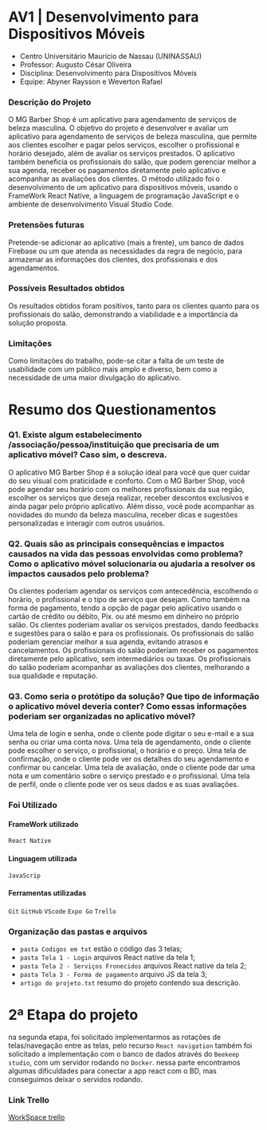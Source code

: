 # AV1 | Desenvolvimento para Dispositivos Móveis

- Centro Universitário Maurício de Nassau (UNINASSAU)
- Professor: Augusto César Oliveira
- Disciplina: Desenvolvimento para Dispositivos Móveis
- Equipe: Abyner Raysson e Weverton Rafael



### Descrição do Projeto

O MG Barber Shop é um aplicativo para agendamento de serviços de beleza masculina. O objetivo do projeto é desenvolver e avaliar um aplicativo para agendamento de serviços de beleza masculina, que permite aos clientes escolher e pagar pelos serviços, escolher o profissional e horário desejado, além de avaliar os serviços prestados. O aplicativo também beneficia os profissionais do salão, que podem gerenciar melhor a sua agenda, receber os pagamentos diretamente pelo aplicativo e acompanhar as avaliações dos clientes. O método utilizado foi o desenvolvimento de um aplicativo para dispositivos móveis, usando o FrameWork React Native, a linguagem de programação JavaScript e o ambiente de desenvolvimento Visual Studio Code.



### Pretensões futuras

Pretende-se adicionar ao aplicativo (mais a frente), um banco de dados Firebase ou um que atenda as necessidades da regra de negócio, para armazenar as informações dos clientes, dos profissionais e dos agendamentos.



### Possíveis Resultados obtidos

Os resultados obtidos foram positivos, tanto para os clientes quanto para os profissionais do salão, demonstrando a viabilidade e a importância da solução proposta.



### Limitações

Como limitações do trabalho, pode-se citar a falta de um teste de usabilidade com um público mais amplo e diverso, bem como a necessidade de uma maior divulgação do aplicativo.



# Resumo dos Questionamentos

### Q1. Existe algum estabelecimento /associação/pessoa/instituição que precisaria de um aplicativo móvel? Caso sim, o descreva.

O aplicativo MG Barber Shop é a solução ideal para você que quer cuidar do seu visual com praticidade e conforto. Com o MG Barber Shop, você pode agendar seu horário com os melhores profissionais da sua região, escolher os serviços que deseja realizar, receber descontos exclusivos e ainda pagar pelo próprio aplicativo. Além disso, você pode acompanhar as novidades do mundo da beleza masculina, receber dicas e sugestões personalizadas e interagir com outros usuários.

### Q2. Quais são as principais consequências e impactos causados na vida das pessoas envolvidas como problema? Como o aplicativo móvel solucionaria ou ajudaria a resolver os impactos causados pelo problema?

Os clientes poderiam agendar os serviços com antecedência, escolhendo o horário, o profissional e o tipo de serviço que desejam. Como também na forma de pagamento, tendo a opção de pagar pelo aplicativo usando o cartão de crédito ou débito, Pix. ou até mesmo em dinheiro no próprio salão.
Os clientes poderiam avaliar os serviços prestados, dando feedbacks e sugestões para o salão e para os profissionais. Os profissionais do salão poderiam gerenciar melhor a sua agenda, evitando atrasos e cancelamentos. Os profissionais do salão poderiam receber os pagamentos diretamente pelo aplicativo, sem intermediários ou taxas. Os profissionais do salão poderiam acompanhar as avaliações dos clientes, melhorando a sua qualidade e reputação.

### Q3. Como seria o protótipo da solução? Que tipo de informação o aplicativo móvel deveria conter? Como essas informações poderiam ser organizadas no aplicativo móvel?

Uma tela de login e senha, onde o cliente pode digitar o seu e-mail e a sua senha ou criar uma conta nova. Uma tela de agendamento, onde o cliente pode escolher o serviço, o profissional, o horário e o preço. Uma tela de confirmação, onde o cliente pode ver os detalhes do seu agendamento e confirmar ou cancelar. Uma tela de avaliação, onde o cliente pode dar uma nota e um comentário sobre o serviço prestado e o profissional. Uma tela de perfil, onde o cliente pode ver os seus dados e as suas avaliações.



### Foi Utilizado
#### FrameWork utilizado
`React Native`

#### Linguagem utilizada
`JavaScrip`

#### Ferramentas utilizadas
`Git` `GitHub` `VScode` `Expo Go` `Trello`



### Organização das pastas e arquivos

- `pasta Codigos em txt` estão o código das 3 telas;
- `pasta Tela 1 - Login` arquivos React native da tela 1;
- `pasta Tela 2 - Serviços Fronecidos` arquivos React native da tela 2;
- `pasta Tela 3 - Forma de pagamento` arquivo JS da tela 3;
- `artigo do projeto.txt` resumo do projeto contendo sua descrição.

# 2ª Etapa do projeto

na segunda etapa, foi solicitado implementarmos as rotações de telas/navegação entre as telas, pelo recurso `React navigation`
também foi solicitado a implementação com o banco de dados através do `Beekeep studio`, com um servidor rodando no `Docker`. nessa parte
encontramos algumas dificuldades para conectar a app react com o BD, mas conseguimos deixar o servidos rodando.  

### Link Trello

[WorkSpace trello](https://trello.com/b/xiMnSFzI/untitled-board)